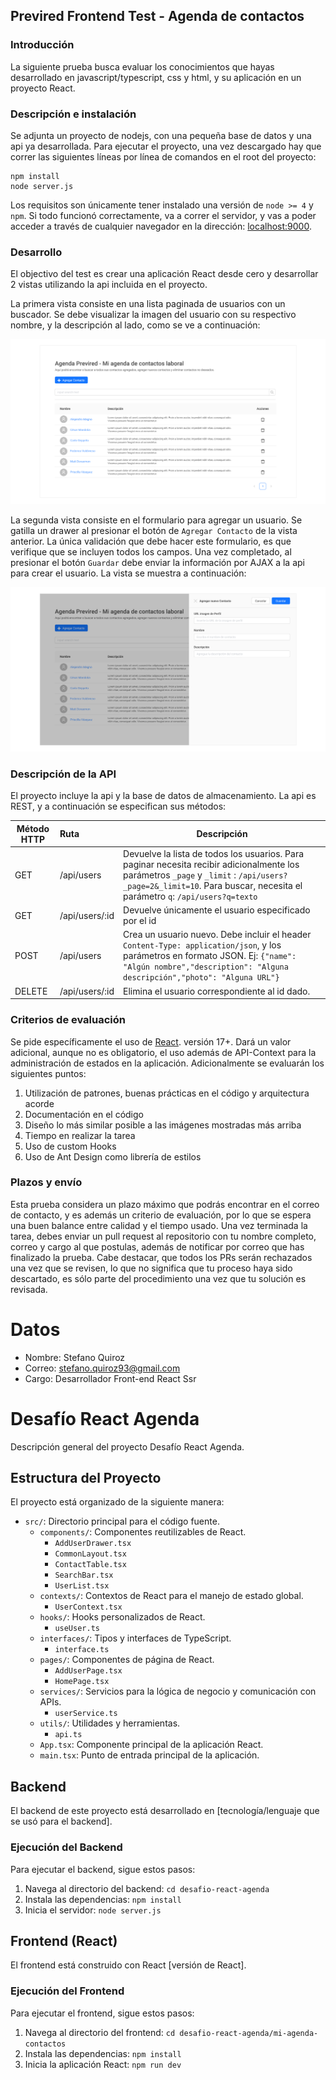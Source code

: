 ## Previred Frontend Test - Agenda de contactos

### Introducción

La siguiente prueba busca evaluar los conocimientos que hayas desarrollado en javascript/typescript, css y html, y su aplicación en un proyecto React.

### Descripción e instalación

Se adjunta un proyecto de nodejs, con una pequeña base de datos y una api ya desarrollada. Para ejecutar el proyecto, una vez descargado hay que correr las siguientes líneas por línea de comandos en el root del proyecto:

```
npm install
node server.js
```

Los requisitos son únicamente tener instalado una versión de `node >= 4` y `npm`.
Si todo funcionó correctamente, va a correr el servidor, y vas a poder acceder a través de cualquier navegador en la dirección: [localhost:9000](http://localhost:9000).

### Desarrollo

El objectivo del test es crear una aplicación React desde cero y desarrollar 2 vistas utilizando la api incluida en el proyecto.

La primera vista consiste en una lista paginada de usuarios con un buscador. Se debe visualizar la imagen del usuario con su respectivo nombre, y la descripción al lado, como se ve a continuación:

![alt text](./contacts_index.png "Users list")

La segunda vista consiste en el formulario para agregar un usuario. Se gatilla un drawer al presionar el botón de `Agregar Contacto` de la vista anterior. La única validación que debe hacer este formulario, es que verifique que se incluyen todos los campos. Una vez completado, al presionar el botón `Guardar` debe enviar la información por AJAX a la api para crear el usuario. La vista se muestra a continuación:

![alt text](./new_contact.png "New Contact")

### Descripción de la API

El proyecto incluye la api y la base de datos de almacenamiento. La api es REST, y a continuación se especifican sus métodos:

| Método HTTP | Ruta           | Descripción                                                                                                                                                                                                            |
| ----------- | :------------- | ---------------------------------------------------------------------------------------------------------------------------------------------------------------------------------------------------------------------- |
| GET         | /api/users     | Devuelve la lista de todos los usuarios. Para paginar necesita recibir adicionalmente los parámetros `_page` y `_limit` : `/api/users?_page=2&_limit=10`. Para buscar, necesita el parámetro `q`: `/api/users?q=texto` |
| GET         | /api/users/:id | Devuelve únicamente el usuario especificado por el id                                                                                                                                                                  |
| POST        | /api/users     | Crea un usuario nuevo. Debe incluir el header `Content-Type: application/json`, y los parámetros en formato JSON. Ej: `{"name": "Algún nombre","description": "Alguna descripción","photo": "Alguna URL"}`             |
| DELETE      | /api/users/:id | Elimina el usuario correspondiente al id dado.                                                                                                                                                                         |

### Criterios de evaluación

Se pide específicamente el uso de [React](https://facebook.github.io/react/). versión 17+. Dará un valor adicional, aunque no es obligatorio, el uso además de API-Context para la administración de estados en la aplicación. Adicionalmente se evaluarán los siguientes puntos:

1. Utilización de patrones, buenas prácticas en el código y arquitectura acorde
2. Documentación en el código
3. Diseño lo más similar posible a las imágenes mostradas más arriba
4. Tiempo en realizar la tarea
5. Uso de custom Hooks
6. Uso de Ant Design como librería de estilos

### Plazos y envío

Esta prueba considera un plazo máximo que podrás encontrar en el correo de contacto, y es además un criterio de evaluación, por lo que se espera una buen balance entre calidad y el tiempo usado. Una vez terminada la tarea, debes enviar un pull request al repositorio con tu nombre completo, correo y cargo al que postulas, además de notificar por correo que has finalizado la prueba. Cabe destacar, que todos los PRs serán rechazados una vez que se revisen, lo que no significa que tu proceso haya sido descartado, es sólo parte del procedimiento una vez que tu solución es revisada.


# Datos
- Nombre: Stefano Quiroz
- Correo: stefano.quiroz93@gmail.com
- Cargo: Desarrollador Front-end React Ssr

# Desafío React Agenda

Descripción general del proyecto Desafío React Agenda.

## Estructura del Proyecto

El proyecto está organizado de la siguiente manera:

- `src/`: Directorio principal para el código fuente.
  - `components/`: Componentes reutilizables de React.
    - `AddUserDrawer.tsx`
    - `CommonLayout.tsx`
    - `ContactTable.tsx`
    - `SearchBar.tsx`
    - `UserList.tsx`
  - `contexts/`: Contextos de React para el manejo de estado global.
    - `UserContext.tsx`
  - `hooks/`: Hooks personalizados de React.
    - `useUser.ts`
  - `interfaces/`: Tipos y interfaces de TypeScript.
    - `interface.ts`
  - `pages/`: Componentes de página de React.
    - `AddUserPage.tsx`
    - `HomePage.tsx`
  - `services/`: Servicios para la lógica de negocio y comunicación con APIs.
    - `userService.ts`
  - `utils/`: Utilidades y herramientas.
    - `api.ts`
  - `App.tsx`: Componente principal de la aplicación React.
  - `main.tsx`: Punto de entrada principal de la aplicación.

## Backend

El backend de este proyecto está desarrollado en [tecnología/lenguaje que se usó para el backend].

### Ejecución del Backend

Para ejecutar el backend, sigue estos pasos:

1. Navega al directorio del backend: `cd desafio-react-agenda`
2. Instala las dependencias: `npm install`
3. Inicia el servidor: `node server.js`

## Frontend (React)

El frontend está construido con React [versión de React].

### Ejecución del Frontend

Para ejecutar el frontend, sigue estos pasos:

1. Navega al directorio del frontend: `cd desafio-react-agenda/mi-agenda-contactos`
2. Instala las dependencias: `npm install`
3. Inicia la aplicación React: `npm run dev`